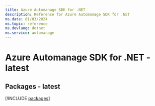 ```yaml
---
title: Azure Automanage SDK for .NET
description: Reference for Azure Automanage SDK for .NET
ms.date: 01/03/2024
ms.topic: reference
ms.devlang: dotnet
ms.service: automanage
---
```

# Azure Automanage SDK for .NET - latest
## Packages - latest
[!INCLUDE [packages](automanage-index.md)]
